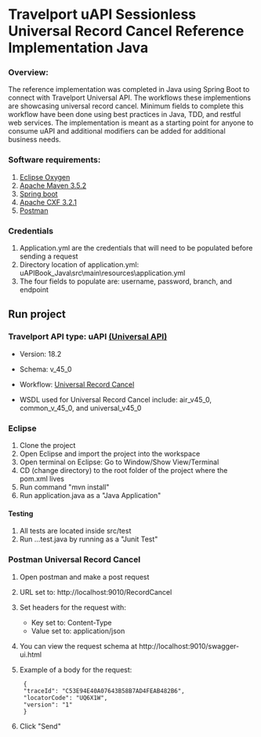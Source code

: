 Travelport uAPI Sessionless Universal Record Cancel Reference Implementation Java
===============
### Overview:
The reference implementation was completed in Java using Spring Boot to connect with Travelport Universal API. The workflows these implementions are showcasing universal record cancel. Minimum fields to complete this workflow have been done using best practices in Java, TDD, and restful web services. The implementation is meant as a starting point for anyone to consume uAPI and additional modifiers can be added for additional business needs. 


### Software requirements:
1. [Eclipse Oxygen](www.eclipse.org/oxygen/)
2. [Apache Maven 3.5.2](www.maven.apache.org/download/cgi)
3. [Spring boot](www.spring.io)
3. [Apache CXF 3.2.1](www.cxf.apache.org)
4. [Postman](www.getpostman.com)

### Credentials
1. Application.yml are the credentials that will need to be populated before sending a request
2. Directory location of application.yml: uAPIBook_Java\src\main\resources\application.yml
3. The four fields to populate are: username, password, branch, and endpoint

## Run project

### Travelport API type: uAPI [(Universal API)](https://support.travelport.com/webhelp/uapi/uAPI.htm)
* Version: 18.2
* Schema: v_45_0
* Workflow: [Universal Record Cancel](https://support.travelport.com/webhelp/uapi/uAPI.htm#Booking/Cancel/Canceling_Bookings.htm%3FTocPath%3DUniversal%2520Records%2520and%2520Bookings%7CCanceling%2520Bookings%7C_____0)

* WSDL used for Universal Record Cancel include: air_v45_0, common_v_45_0, and universal_v45_0

### Eclipse

1. Clone the project
2. Open Eclipse and import the project into the workspace
3. Open terminal on Eclipse: Go to Window/Show View/Terminal
4. CD (change directory) to the root folder of the project where the pom.xml lives
4. Run command "mvn install"
5. Run application.java as a "Java Application"  

#### Testing
1. All tests are located inside src/test
2. Run ...test.java by running as a "Junit Test"

### Postman  Universal Record Cancel
1. Open postman and make a post request
2. URL set to: http://localhost:9010/RecordCancel
3. Set headers for the request with:
 	* Key set to: Content-Type
 	* Value set to: application/json 
4. You can view the request schema at http://localhost:9010/swagger-ui.html
5. Example of a body for the request:

		{
		"traceId": "C53E94E40A07643B58B7AD4FEAB482B6",
		"locatorCode": "UQ6X1W",
		"version": "1"
		}
5. Click "Send"